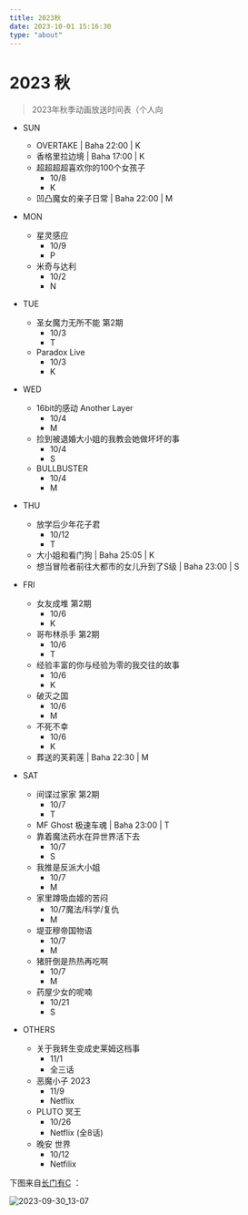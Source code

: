 ```yaml
---
title: 2023秋
date: 2023-10-01 15:16:30
type: "about"
---
```


# 2023 秋

> 2023年秋季动画放送时间表（个人向

- SUN
    * OVERTAKE | Baha 22:00 | K
    * 香格里拉边境 | Baha 17:00 | K
    * 超超超超喜欢你的100个女孩子
        + 10/8
        + K
    * 凹凸魔女的亲子日常 | Baha 22:00 | M

- MON
    * 星灵感应
        + 10/9
        + P
    * 米奇与达利
        + 10/2
        + N

- TUE
    * 圣女魔力无所不能 第2期
        + 10/3
        + T
    * Paradox Live 
        + 10/3
        + K

- WED
    * 16bit的感动 Another Layer
        + 10/4
        + M
    * 捡到被退婚大小姐的我教会她做坏坏的事
        + 10/4
        + S
    * BULLBUSTER
        + 10/4
        + M

- THU
    * 放学后少年花子君
        + 10/12
        + T
    * 大小姐和看门狗 | Baha 25:05 | K
    * 想当冒险者前往大都市的女儿升到了S级 | Baha 23:00 | S

- FRI
    * 女友成堆 第2期
        + 10/6
        + K
    * 哥布林杀手 第2期
        + 10/6
        + T
    * 经验丰富的你与经验为零的我交往的故事
        + 10/6
        + K
    * 破灭之国
        + 10/6
        + M
    * 不死不幸
        + 10/6
        + K
    * 葬送的芙莉莲 | Baha 22:30 | M

- SAT
    * 间谍过家家 第2期
        + 10/7
        + T
    * MF Ghost 极速车魂 | Baha 23:00 | T
    * 靠着魔法药水在异世界活下去
        + 10/7
        + S
    * 我推是反派大小姐
        + 10/7
        + M
    * 家里蹲吸血姬的苦闷
        + 10/7魔法/科学/复仇
        + M
    * 堤亚穆帝国物语
        + 10/7
        + M
    * 猪肝倒是热热再吃啊
        + 10/7
        + M
    * 药屋少女的呢喃
        + 10/21
        + S

- OTHERS
    * 关于我转生变成史莱姆这档事
        + 11/1
        + 全三话
    * 恶魔小子 2023
        + 11/9
        + Netflix 
    * PLUTO 冥王
        + 10/26
        + Netflix (全8话)
    * 晚安 世界
        + 10/12
        + Netfilix



下图来自[长门有C](https://www.bilibili.com/video/BV1vu411372v) ：

![2023-09-30_13-07](https://s2.loli.net/2023/10/02/Xrb2MZfHqUkYmWa.png)

